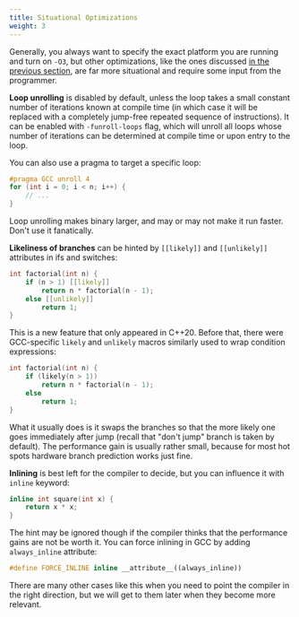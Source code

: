 ```yaml
---
title: Situational Optimizations
weight: 3
---
```


Generally, you always want to specify the exact platform you are running and turn on `-O3`, but other optimizations, like the ones discussed [in the previous section](../assembly), are far more situational and require some input from the programmer.

**Loop unrolling** is disabled by default, unless the loop takes a small constant number of iterations known at compile time (in which case it will be replaced with a completely jump-free repeated sequence of instructions). It can be enabled with `-funroll-loops` flag, which will unroll all loops whose number of iterations can be determined at compile time or upon entry to the loop.

You can also use a pragma to target a specific loop:

```c++
#pragma GCC unroll 4
for (int i = 0; i < n; i++) {
    // ...
}
```

Loop unrolling makes binary larger, and may or may not make it run faster. Don't use it fanatically.

**Likeliness of branches** can be hinted by `[[likely]]` and `[[unlikely]]` attributes in ifs and switches:

```c++
int factorial(int n) {
    if (n > 1) [[likely]]
        return n * factorial(n - 1);
    else [[unlikely]]
        return 1;
}
```

This is a new feature that only appeared in C++20. Before that, there were GCC-specific `likely` and `unlikely` macros similarly used to wrap condition expressions:

```c++
int factorial(int n) {
    if (likely(n > 1))
        return n * factorial(n - 1);
    else
        return 1;
}
```

What it usually does is it swaps the branches so that the more likely one goes immediately after jump (recall that "don't jump" branch is taken by default). The performance gain is usually rather small, because for most hot spots hardware branch prediction works just fine.

**Inlining** is best left for the compiler to decide, but you can influence it with `inline` keyword:

```c++
inline int square(int x) {
    return x * x;
}
```

The hint may be ignored though if the compiler thinks that the performance gains are not be worth it. You can force inlining in GCC by adding `always_inline` attribute:

```c++
#define FORCE_INLINE inline __attribute__((always_inline))
```

There are many other cases like this when you need to point the compiler in the right direction, but we will get to them later when they become more relevant.

